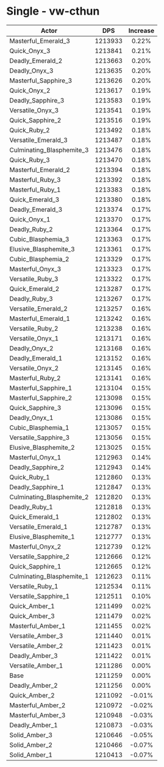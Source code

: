 # Single - vw-cthun
| Actor | DPS | Increase |
|---|:---:|:---:|
|Masterful_Emerald_3|1213933|0.22%|
|Quick_Onyx_3|1213841|0.21%|
|Deadly_Emerald_2|1213663|0.20%|
|Deadly_Onyx_3|1213635|0.20%|
|Masterful_Sapphire_3|1213626|0.20%|
|Quick_Onyx_2|1213617|0.19%|
|Deadly_Sapphire_3|1213583|0.19%|
|Versatile_Onyx_3|1213541|0.19%|
|Quick_Sapphire_2|1213516|0.19%|
|Quick_Ruby_2|1213492|0.18%|
|Versatile_Emerald_3|1213487|0.18%|
|Culminating_Blasphemite_3|1213476|0.18%|
|Quick_Ruby_3|1213470|0.18%|
|Masterful_Emerald_2|1213394|0.18%|
|Masterful_Ruby_3|1213392|0.18%|
|Masterful_Ruby_1|1213383|0.18%|
|Quick_Emerald_3|1213380|0.18%|
|Deadly_Emerald_3|1213374|0.17%|
|Quick_Onyx_1|1213370|0.17%|
|Deadly_Ruby_2|1213364|0.17%|
|Cubic_Blasphemia_3|1213363|0.17%|
|Elusive_Blasphemite_3|1213361|0.17%|
|Cubic_Blasphemia_2|1213329|0.17%|
|Masterful_Onyx_3|1213323|0.17%|
|Versatile_Ruby_3|1213322|0.17%|
|Quick_Emerald_2|1213287|0.17%|
|Deadly_Ruby_3|1213267|0.17%|
|Versatile_Emerald_2|1213257|0.16%|
|Masterful_Emerald_1|1213242|0.16%|
|Versatile_Ruby_2|1213238|0.16%|
|Versatile_Onyx_1|1213171|0.16%|
|Deadly_Onyx_2|1213168|0.16%|
|Deadly_Emerald_1|1213152|0.16%|
|Versatile_Onyx_2|1213145|0.16%|
|Masterful_Ruby_2|1213141|0.16%|
|Masterful_Sapphire_1|1213104|0.15%|
|Masterful_Sapphire_2|1213098|0.15%|
|Quick_Sapphire_3|1213096|0.15%|
|Deadly_Onyx_1|1213086|0.15%|
|Cubic_Blasphemia_1|1213057|0.15%|
|Versatile_Sapphire_3|1213056|0.15%|
|Elusive_Blasphemite_2|1213025|0.15%|
|Masterful_Onyx_1|1212963|0.14%|
|Deadly_Sapphire_2|1212943|0.14%|
|Quick_Ruby_1|1212860|0.13%|
|Deadly_Sapphire_1|1212847|0.13%|
|Culminating_Blasphemite_2|1212820|0.13%|
|Deadly_Ruby_1|1212818|0.13%|
|Quick_Emerald_1|1212802|0.13%|
|Versatile_Emerald_1|1212787|0.13%|
|Elusive_Blasphemite_1|1212777|0.13%|
|Masterful_Onyx_2|1212739|0.12%|
|Versatile_Sapphire_2|1212666|0.12%|
|Quick_Sapphire_1|1212665|0.12%|
|Culminating_Blasphemite_1|1212623|0.11%|
|Versatile_Ruby_1|1212534|0.11%|
|Versatile_Sapphire_1|1212511|0.10%|
|Quick_Amber_1|1211499|0.02%|
|Quick_Amber_3|1211479|0.02%|
|Masterful_Amber_1|1211455|0.02%|
|Versatile_Amber_3|1211440|0.01%|
|Versatile_Amber_2|1211423|0.01%|
|Deadly_Amber_3|1211422|0.01%|
|Versatile_Amber_1|1211286|0.00%|
|Base|1211259|0.00%|
|Deadly_Amber_2|1211256|0.00%|
|Quick_Amber_2|1211092|-0.01%|
|Masterful_Amber_2|1210972|-0.02%|
|Masterful_Amber_3|1210948|-0.03%|
|Deadly_Amber_1|1210873|-0.03%|
|Solid_Amber_3|1210646|-0.05%|
|Solid_Amber_2|1210466|-0.07%|
|Solid_Amber_1|1210413|-0.07%|
